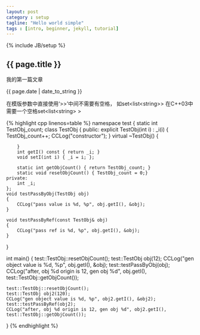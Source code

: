 ```yaml
---
layout: post
category : setup
tagline: "Hello world simple"
tags : [intro, beginner, jekyll, tutorial]
---
```

{% include JB/setup %}

<h2>{{ page.title }}</h2>
<p>我的第一篇文章</p>
<p>{{ page.date | date_to_string }}</p>

在模版参数中直接使用‘&gt;&gt;’中间不需要有空格， 如set&lt;list&lt;string&gt;&gt; 在C++03中需要一个空格set&lt;list&lt;string&gt; &gt;


{% highlight cpp linenos=table %}
namespace test {
    static int TestObj_count;
    class TestObj {
      public:
        explicit TestObj(int i) : _i(i)
        {
            TestObj_count++;
            CCLog("constructor");
        }
        virtual ~TestObj()
        {
    
        }
        int getI() const { return _i; }
        void setI(int i) { _i = i; };

        static int getObjCount() { return TestObj_count; }
        static void resetObjCount() { TestObj_count = 0;}
    private:
        int _i;
    };
    void testPassByObj(TestObj obj)
    {
        CCLog("pass value is %d, %p", obj.getI(), &obj);
    }

    void testPassByRef(const TestObj& obj)
    {
        CCLog("pass ref is %d, %p", obj.getI(), &obj);
    }
}

int main()
{
    test::TestObj::resetObjCount();
    test::TestObj obj(12);
    CCLog("gen object value is %d, %p", obj.getI(), &obj);
    test::testPassByObj(obj);
    CCLog("after, obj %d origin is 12, gen obj %d", obj.getI(), test::TestObj::getObjCount());

    test::TestObj::resetObjCount();
    test::TestObj obj2(120);
    CCLog("gen object value is %d, %p", obj2.getI(), &obj2);
    test::testPassByRef(obj2);
    CCLog("after, obj %d origin is 12, gen obj %d", obj2.getI(), test::TestObj::getObjCount());
}
{% endhighlight %}